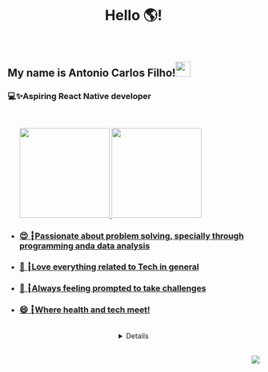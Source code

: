 <h1 align="center"> Hello 🌎!</h1>
</br>
<h2>My name is Antonio Carlos Filho!<img src="https://media.giphy.com/media/hvRJCLFzcasrR4ia7z/giphy.gif" width="30px"/></h2>



<h3><strong>💻✨Aspiring React Native developer</strong></h3>
</br>
<ul>
  
  <div>
  <a href="https://github.com/acf77">
  <img height="180em" src="https://github-readme-stats.vercel.app/api?username=acf77&show_icons=true&theme=dracula&include_all_commits=true&count_private=true"/>
  <img height="180em" src="https://github-readme-stats.vercel.app/api/top-langs/?username=acf77&layout=compact&langs_count=7&theme=dracula"/>
</div>

<li><h3>😍 ┇Passionate about problem solving, specially through programming anda data analysis</h3></li>
<li><h3>🤖 ┇Love everything related to Tech in general</h3></li>
<li><h3>🔭 ┇Always feeling prompted to take challenges</h3></li>
<li><h3>😄 ┇Where health and tech meet!</h3></li>
</ul>
</br>
<details align="center">
  <summary align="left">Hit me up 🤜🤛</summary>
  <a href="https://www.linkedin.com/in/acfilho/" target="_blank"><img src="https://img.shields.io/badge/-Linkedin-blue?style=flat-square&logo=Linkedin&logoColor=white" /></a>
  <a href="https://www.instagram.com/prof_acfilho/" target="_blank"><img src="https://img.shields.io/badge/Instagram-E4405F?style=flat-square&logo=instagram&logoColor=white" /></a>
  <a href="https://www.researchgate.net/profile/Antonio-Silva-Filho-6" target="_blank"><img src="https://img.shields.io/badge/RG-ResearchGate-brightgreen" /></a>
 
</details>
</br>
<p align="right"><img src="https://visitor-badge.glitch.me/badge?page_id=github/acf77" /></p>

<!--
**recieire/recieire** is a ✨ _special_ ✨ repository because its `README.md` (this file) appears on your GitHub profile.
<img src="" />

- 💬 Ask me about ...
- 📫 How to reach me: ...
- 😄 Pronouns: ...
- ⚡ Fun fact: ...
-->
